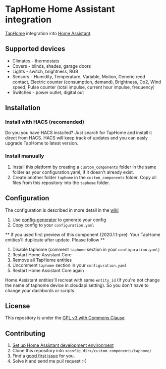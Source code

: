 # TapHome Home Assistant integration

[TapHome](https://taphome.com/CZ/home) integration into [Home Assistant](https://www.home-assistant.io).

## Supported devices
- Climates - thermostats
- Covers - blinds, shades, garage doors
- Lights - switch, brightness, RGB
- Sensors - Humidity, Temperature, Variable, Motion, Generic reed contact, Electric counter (consumption, demand), Brightness, Co2, Wind speed, Pulse counter (total impulse, current hour impulse, frequency)
- Switches - power outlet, digital out

## Installation

### Install with HACS (recomended)
Do you you have HACS installed? Just search for TapHome and install it direct from HACS. HACS will keep track of updates and you can easly upgrade TapHome to latest version.

### Install manually

1. Install this platform by creating a `custom_components` folder in the same folder as your configuration.yaml, if it doesn't already exist.
1. Create another folder `taphome` in the `custom_components` folder. Copy all files from this repository into the `taphome` folder.

## Configuration
The configuration is described in more detail in the [wiki](https://github.com/martindybal/taphome-homeassistant/wiki/Configuration)

1. Use [config-generator](https://www.dybal.it/taphome-homeassistant/config-generator/) to generate your config
1. Copy config to your `configuration.yaml`

** If you used first preview of this component (2020.1.1-pre). Your TapHome entities'll duplicate after update. Please follow **
1. Disable taphome (comment `taphome` section in your `configuration.yaml`)
1. Restart Home Assistant Core
1. Remove all TapHome entities
1. Uncomment `taphome` section in your `configuration.yaml`
1. Restart Home Assistant Core again

Home Assistant entities'll recreat with same `entity_id` (If you're not change the name of taphome device in cloudapi setting). So you don't have to change your dashbords or scripts


## License
This repository is under the [GPL v3 with Commons Clause](https://github.com/martindybal/taphome-homeassistant/blob/main/LICENSE.md).

## Contributing
1. [Set up Home Assistant development environment](https://developers.home-assistant.io/docs/development_environment)
1. Clone this repository into `<config_dir>/custom_components/taphome/`
1. Find a [good first issue](https://github.com/martindybal/taphome-homeassistant/issues?q=is%3Aissue+is%3Aopen+label%3A"good+first+issue") for you.
1. Solve it and send me pull request :-)
